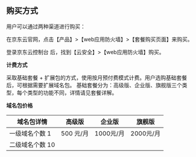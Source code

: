 ## **购买方式**

用户可以通过两种渠道进行购买：

在京东云官网，点击【产品】>【web应用防火墙】>【套餐购买页面】来购买。

登录京东云控制台 后，找到【云安全】>【web应用防火墙】购买。

**计费方式**

采取基础套餐 + 扩展包的方式，使用按月预付费模式计费。用户选购基础套餐后，可根据需要扩展域名包。
基础套餐分为：高级版、企业版、旗舰版三个类型，每个类型的功能不同，详情请见套餐详解。

**域名包价格**

| 域名包详情       | 高级版    | 企业版    | 旗舰版    |
| ---------------- | --------- | --------- | --------- |
| 一级域名个数   1 | 500 元/月 | 1000元/月 | 2000元/月 |
| 二级域名个数 10  |           |           |           |

 
